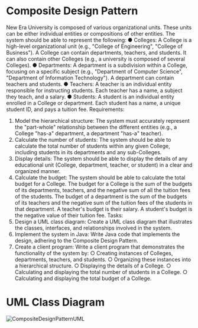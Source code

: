 # Composite Design Pattern
New Era University is composed of various organizational units. These units can be either
individual entities or compositions of other entities. The system should be able to represent the
following:
● Colleges: A College is a high-level organizational unit (e.g., "College of Engineering",
"College of Business"). A College can contain departments, teachers, and students. It
can also contain other Colleges (e.g., a university is composed of several Colleges).
● Departments: A department is a subdivision within a College, focusing on a specific
subject (e.g., "Department of Computer Science", "Department of Information
Technology"). A department can contain teachers and students.
● Teachers: A teacher is an individual entity responsible for instructing students. Each
teacher has a name, a subject they teach, and a salary.
● Students: A student is an individual entity enrolled in a College or department. Each
student has a name, a unique student ID, and pays a tuition fee.
Requirements:
1. Model the hierarchical structure: The system must accurately represent the
"part-whole" relationship between the different entities (e.g., a College "has-a"
department, a department "has-a" teacher).
2. Calculate the number of students: The system should be able to calculate the total
number of students within any given College, including students in its departments and
any sub-Colleges.
3. Display details: The system should be able to display the details of any educational unit
(College, department, teacher, or student) in a clear and organized manner.
4. Calculate the budget: The system should be able to calculate the total budget for a
College. The budget for a College is the sum of the budgets of its departments, teachers,
and the negative sum of all the tuition fees of the students. The budget of a department
is the sum of the budgets of its teachers and the negative sum of the tuition fees of the
students in that department. A teacher's budget is their salary. A student's budget is the
negative value of their tuition fee.
Tasks:
1. Design a UML class diagram: Create a UML class diagram that illustrates the classes,
interfaces, and relationships involved in the system.
2. Implement the system in Java: Write Java code that implements the design, adhering
to the Composite Design Pattern.
3. Create a client program: Write a client program that demonstrates the functionality of
the system by:
○ Creating instances of Colleges, departments, teachers, and students.
○ Organizing these instances into a hierarchical structure.
○ Displaying the details of a College.
○ Calculating and displaying the total number of students in a College.
○ Calculating and displaying the total budget of a College.

# UML Class Diagram
![CompositeDesignPatternUML](https://github.com/user-attachments/assets/87a17b2e-0855-4fe5-8f20-2c39bb3825f2)
